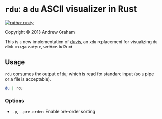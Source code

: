 # `rdu`: a `du` ASCII visualizer in Rust #

[![rather rusty](https://img.shields.io/badge/rather-rusty-%23B7410E.svg)](https://www.rustup.rs/)

Copyright © 2018 Andrew Graham

This is a new implementation of [duvis](https://github.com/BartMassey/duvis), an `xdu` replacement for visualizing `du` disk usage output, written in Rust.

## Usage ##

`rdu` consumes the output of `du`; which is read for standard input (so a pipe or a file is acceptable).

```sh
du | rdu
```

### Options ###

+ `-p`, `--pre-order`: Enable pre-order sorting
